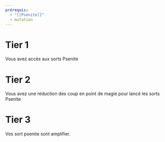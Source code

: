 ```yaml
---
prérequis:
  - "[[Psenite]]"
  - mutation
---
```

# Tier 1
Vous avez accès aux sorts Psenite
# Tier 2
Vous avez une réduction des coup en point de magie pour lancé les sorts Psenite
# Tier 3
Vos sort psenite sont amplifier.
